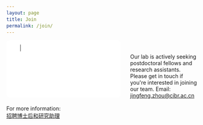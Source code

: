 ```yaml
---
layout: page
title: Join
permalink: /join/
---
```


<img align="left" width="300" style="margin-right:25px; border-radius: 8px; border: 0px solid #FF5E13;" src="/assets/join_us.gif" /><br><br>
Our lab is actively seeking postdoctoral fellows and research assistants. Please get in touch if you're interested in joining our team. Email: [jingfeng.zhou@cibr.ac.cn](mailto:jingfeng.zhou@cibr.ac.cn)
<br><br>
For more information:<br>[招聘博士后和研究助理](hiring.md)
